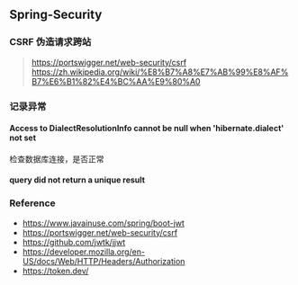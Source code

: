 ## Spring-Security


### CSRF 伪造请求跨站
> https://portswigger.net/web-security/csrf
> https://zh.wikipedia.org/wiki/%E8%B7%A8%E7%AB%99%E8%AF%B7%E6%B1%82%E4%BC%AA%E9%80%A0
> 
> 
### 记录异常

#### Access to DialectResolutionInfo cannot be null when 'hibernate.dialect' not set
检查数据库连接，是否正常

#### query did not return a unique result

### Reference

- https://www.javainuse.com/spring/boot-jwt
- https://portswigger.net/web-security/csrf
- https://github.com/jwtk/jjwt
- https://developer.mozilla.org/en-US/docs/Web/HTTP/Headers/Authorization
- https://token.dev/